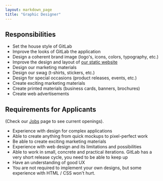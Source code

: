 ```yaml
---
layout: markdown_page
title: "Graphic Designer"
---
```


## Responsibilities

* Set the house style of GitLab
* Improve the looks of GitLab the application
* Design a coherent brand image (logo's, icons, colors, typography, etc.)
* Improve the design and layout of [our static website](https://about.gitlab.com/)
* Design our marketing materials
* Design our swag (t-shirts, stickers, etc.)
* Design for special occasions (product releases, events, etc.)
* Create exciting marketing materials
* Create printed materials (business cards, banners, brochures)
* Create web advertisements


## Requirements for Applicants
(Check our [Jobs](https://about.gitlab.com/jobs/) page to see current openings).

* Experience with design for complex applications
* Able to create anything from quick mockups to pixel-perfect work
* Be able to create exciting marketing materials
* Experience with web design and its limitations and possibilities
* Able to work in small, concrete and practical iterations. GitLab has a very short release cycle, you need to be able to keep up
* Have an understanding of good UX
* You are not required to implement your own designs, but some experience with HTML / CSS won't hurt.
